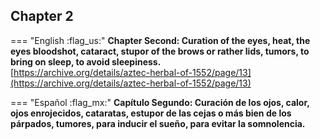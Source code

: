 ## Chapter 2  

=== "English :flag_us:"
    **Chapter Second: Curation of the eyes, heat, the eyes bloodshot, cataract, stupor of the brows or rather lids, tumors, to bring on sleep, to avoid sleepiness.**  
    [https://archive.org/details/aztec-herbal-of-1552/page/13](https://archive.org/details/aztec-herbal-of-1552/page/13)  


=== "Español :flag_mx:"
    **Capítulo Segundo: Curación de los ojos, calor, ojos enrojecidos, cataratas, estupor de las cejas o más bien de los párpados, tumores, para inducir el sueño, para evitar la somnolencia.**  

